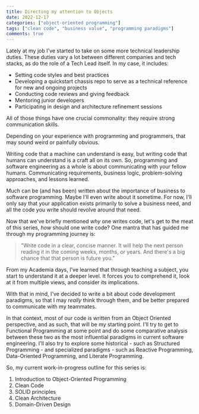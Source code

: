 ```yaml
---
title: Directing my attention to Objects
date: 2022-12-17
categories: ["object-oriented programming"]
tags: ["clean code", "business value", "programming paradigms"]
comments: true
---
```


Lately at my job I've started to take on some more technical leadership duties. These duties vary a lot between different companies and tech stacks, as do the role of a Tech Lead itself. In my case, it includes:

- Setting code styles and best practices
- Developing a quickstart chassis repo to serve as a technical reference for new and ongoing projects
- Conducting code reviews and giving feedback
- Mentoring junior developers
- Participating in design and architecture refinement sessions

All of those things have one crucial commonality: they require strong communication skills.

Depending on your experience with programming and programmers, that may sound weird or painfully obvious.

Writing code that a machine can understand is easy, but writing code that humans can understand is a craft all on its own. So, programming and software engineering as a whole is about communicating with your fellow humans. Communicating requirements, business logic, problem-solving approaches, and lessons learned.

Much can be (and has been) written about the importance of business to software programming. Maybe I'll even write about it sometime. For now, I'll only say that your application exists primarily to solve a business need, and all the code you write should revolve around that need.

Now that we've briefly mentioned _why_ one writes code, let's get to the meat of this series, _how_ should one write code? One mantra that has guided me through my programming journey is:

> "Write code in a clear, concise manner. It will help the next person reading it in the coming weeks, months, or years. And there's a big chance that that person is future you."

From my Academia days, I've learned that through teaching a subject, you start to understand it at a deeper level. It forces you to comprehend it, look at it from multiple views, and consider its implications.

With that in mind, I've decided to write a bit about code development paradigms, so that I may _really_ think through them, and be better prepared to communicate with my teammates.

In that context, most of our code is written from an Object Oriented perspective, and as such, that will be my starting point. I'll try to get to Functional Programming at some point and do some comparative analysis between these two as the most influential paradigms in current software engineering. I'll also try to explore some historical - such as Structured Programming - and specialized paradigms - such as Reactive Programming, Data-Oriented Programming, and Literate Programming.

So, my current work-in-progress outline for this series is:

1. Introduction to Object-Oriented Programming
1. Clean Code
1. SOLID principles
1. Clean Architecture
1. Domain-Driven Design
